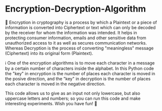 # Encryption-Decryption-Algorithm

🔐 Encryption in cryptography is a process by which a Plaintext or a piece of information is converted into Ciphertext or text which can only be decoded by the receiver for whom the information was intended. It helps in protecting consumer information, emails and other sensitive data from unauthorized access to it as well as secures communication networks. Whereas Decryption is the process of converting "meaningless" message (Ciphertext) into its original form (Plaintext).

ℹ️ One of the encryption algorithms is to move each character in a message by a certain number of characters inside the alphabet. In this Python code the "key" in encryption is the number of places each character is moved in the posive direction, and the "key" in decryption is the number of places each character is moved in the negative direction.

This code allows us to give as an input not only lowercase, but also uppercase letters and numbers; so you can run this code and make interesting experiments. Wish you have fun! 🧩
